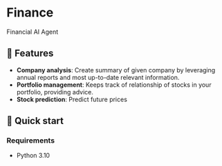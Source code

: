 # Finance
Financial AI Agent

## 🎯 Features
- **Company analysis**: Create summary of given company by leveraging annual reports and most up-to-date relevant information.
- **Portfolio management**: Keeps track of relationship of stocks in your portfolio, providing advice.
- **Stock prediction**: Predict future prices


## 🚀 Quick start
### Requirements
- Python 3.10
